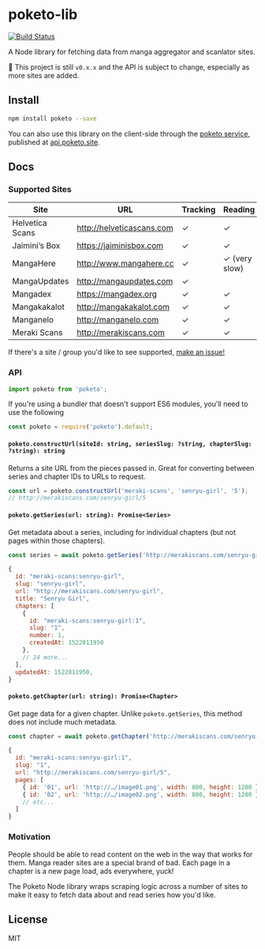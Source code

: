 # poketo-lib

[![Build Status](https://travis-ci.org/poketo/lib.svg?branch=master)](https://travis-ci.org/poketo/lib)

A Node library for fetching data from manga aggregator and scanlator sites.

:construction: This project is still `v0.x.x` and the API is subject to change, especially as more sites are added.

## Install

```bash
npm install poketo --save
```

You can also use this library on the client-side through the [poketo service](https://github.com/poketo/service), published at [api.poketo.site](https://api.poketo.site).

## Docs

### Supported Sites

| Site            | URL                       | Tracking | Reading       |
| --------------- | ------------------------- | -------- | ------------- |
| Helvetica Scans | http://helveticascans.com | ✓        | ✓             |
| Jaimini’s Box   | https://jaiminisbox.com   | ✓        | ✓             |
| MangaHere       | http://www.mangahere.cc   | ✓        | ✓ (very slow) |
| MangaUpdates    | http://mangaupdates.com   | ✓        |               |
| Mangadex        | https://mangadex.org      | ✓        | ✓             |
| Mangakakalot    | http://mangakakalot.com   | ✓        | ✓             |
| Manganelo       | http://manganelo.com      | ✓        | ✓             |
| Meraki Scans    | http://merakiscans.com    | ✓        | ✓             |

If there's a site / group you'd like to see supported, [make an issue!](https://github.com/poketo/lib/issues/new)

### API

```jsx
import poketo from 'poketo';
```

If you're using a bundler that doesn't support ES6 modules, you'll need to use the following

```jsx
const poketo = require('poketo').default;
```

#### `poketo.constructUrl(siteId: string, seriesSlug: ?string, chapterSlug: ?string): string`

Returns a site URL from the pieces passed in. Great for converting between series and chapter IDs to URLs to request.

```jsx
const url = poketo.constructUrl('meraki-scans', 'senryu-girl', '5');
// http://merakiscans.com/senryu-girl/5
```

#### `poketo.getSeries(url: string): Promise<Series>`

Get metadata about a series, including for individual chapters (but not pages within those chapters).

```jsx
const series = await poketo.getSeries('http://merakiscans.com/senryu-girl');

{
  id: "meraki-scans:senryu-girl",
  slug: "senryu-girl",
  url: "http://merakiscans.com/senryu-girl",
  title: "Senryu Girl",
  chapters: [
    {
      id: "meraki-scans:senryu-girl:1",
      slug: "1",
      number: 1,
      createdAt: 1522811950
    },
    // 24 more...
  ],
  updatedAt: 1522811950,
}
```

#### `poketo.getChapter(url: string): Promise<Chapter>`

Get page data for a given chapter. Unlike `poketo.getSeries`, this method does not include much metadata.

```jsx
const chapter = await poketo.getChapter('http://merakiscans.com/senryu-girl/5');

{
  id: "meraki-scans:senryu-girl:1",
  slug: "1",
  url: "http://merakiscans.com/senryu-girl/5",
  pages: [
    { id: '01', url: 'http://…/image01.png', width: 800, height: 1200 },
    { id: '02', url: 'http://…/image02.png', width: 800, height: 1200 },
    // etc...
  ]
}
```

### Motivation

People should be able to read content on the web in the way that works for them. Manga reader sites are a special brand of bad. Each page in a chapter is a new page load, ads everywhere, yuck!

The Poketo Node library wraps scraping logic across a number of sites to make it easy to fetch data about and read series how you'd like.

## License

MIT
